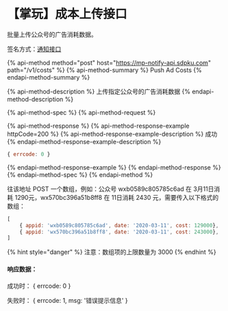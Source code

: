 # 【掌玩】成本上传接口

批量上传公众号的广告消耗数据。

签名方式：[通知接口](signature.md#tong-zhi-jie-kou)

{% api-method method="post" host="https://mp-notify-api.sdpku.com" path="/v1/costs" %}
{% api-method-summary %}
Push Ad Costs
{% endapi-method-summary %}

{% api-method-description %}
上传指定公众号的广告消耗数据
{% endapi-method-description %}

{% api-method-spec %}
{% api-method-request %}

{% api-method-response %}
{% api-method-response-example httpCode=200 %}
{% api-method-response-example-description %}
成功
{% endapi-method-response-example-description %}

```javascript
{ errcode: 0 }
```
{% endapi-method-response-example %}
{% endapi-method-response %}
{% endapi-method-spec %}
{% endapi-method %}

往该地址 POST 一个数组，例如：公众号 wxb0589c805785c6ad 在 3月11日消耗 1290元，wx570bc396a51b8ff8 在 11日消耗 2430 元，需要传入以下格式的数组：

```javascript
[
    { appid: 'wxb0589c805785c6ad', date: '2020-03-11', cost: 129000},
    { appid: 'wx570bc396a51b8ff8', date: '2020-03-11', cost: 243000},
]
```

{% hint style="danger" %}
注意：数组项的上限数量为 3000
{% endhint %}

#### 响应数据：

成功时： { errcode: 0 }

失败时： { errcode: 1, msg: '错误提示信息' }

